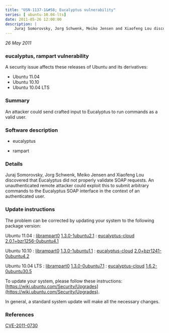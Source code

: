 ```yaml
---
title: "USN-1137-1&#58; Eucalyptus vulnerability"
series: [ ubuntu-10.04-lts]
date: 2011-05-26 12:00:00
description: |
    Juraj Somorovsky, Jorg Schwenk, Meiko Jensen and Xiaofeng Lou discovered that Eucalyptus did not properly validate SOAP requests. An unauthenticated remote attacker could exploit this to submit arbitrary commands to the Eucalyptus SOAP interface in the context of an authenticated user. 
--- 
```

 
 

*26 May 2011*

### eucalyptus, rampart vulnerability

A security issue affects these releases of Ubuntu and its derivatives:

* Ubuntu 11.04
* Ubuntu 10.10
* Ubuntu 10.04 LTS

### Summary

An attacker could send crafted input to Eucalyptus to run commands as a valid user.

### Software description

* eucalyptus 

* rampart 

### Details

Juraj Somorovsky, Jorg Schwenk, Meiko Jensen and Xiaofeng Lou discovered that Eucalyptus did not properly validate SOAP requests. An unauthenticated remote attacker could exploit this to submit arbitrary commands to the Eucalyptus SOAP interface in the context of an authenticated user. 

### Update instructions

The problem can be corrected by updating your system to the following package version:

Ubuntu 11.04
 : [librampart0](https://launchpad.net/ubuntu/+source/rampart) <span> [1.3.0-1ubuntu2.1](https://launchpad.net/ubuntu/+source/rampart/1.3.0-1ubuntu2.1) </span> 
 : [eucalyptus-cloud](https://launchpad.net/ubuntu/+source/eucalyptus) <span> [2.0.1+bzr1256-0ubuntu4.1](https://launchpad.net/ubuntu/+source/eucalyptus/2.0.1+bzr1256-0ubuntu4.1) </span> 

Ubuntu 10.10
 : [librampart0](https://launchpad.net/ubuntu/+source/rampart) <span> [1.3.0-1ubuntu1.1](https://launchpad.net/ubuntu/+source/rampart/1.3.0-1ubuntu1.1) </span> 
 : [eucalyptus-cloud](https://launchpad.net/ubuntu/+source/eucalyptus) <span> [2.0+bzr1241-0ubuntu4.2](https://launchpad.net/ubuntu/+source/eucalyptus/2.0+bzr1241-0ubuntu4.2) </span> 

Ubuntu 10.04 LTS
 : [librampart0](https://launchpad.net/ubuntu/+source/rampart) <span> [1.3.0-0ubuntu7.1](https://launchpad.net/ubuntu/+source/rampart/1.3.0-0ubuntu7.1) </span> 
 : [eucalyptus-cloud](https://launchpad.net/ubuntu/+source/eucalyptus) <span> [1.6.2-0ubuntu30.5](https://launchpad.net/ubuntu/+source/eucalyptus/1.6.2-0ubuntu30.5) </span> 

To update your system, please follow these instructions: [https://wiki.ubuntu.com/Security/Upgrades](https://wiki.ubuntu.com/Security/Upgrades).

In general, a standard system update will make all the necessary changes. 

### References

 
 [CVE-2011-0730](http://people.ubuntu.com/~ubuntu-security/cve/CVE-2011-0730)
 

